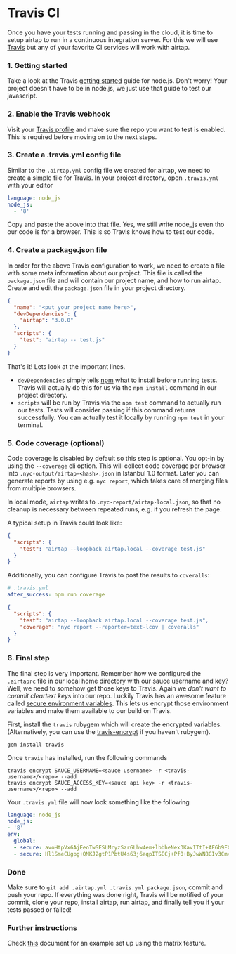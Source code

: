 # Travis CI

Once you have your tests running and passing in the cloud, it is time to setup airtap to run in a continuous integration server. For this we will use [Travis](https://travis-ci.org/) but any of your favorite CI services will work with airtap.

### 1. Getting started

Take a look at the Travis [getting started](http://about.travis-ci.org/docs/user/languages/javascript-with-nodejs/) guide for node.js. Don't worry! Your project doesn't have to be in node.js, we just use that guide to test our javascript.

### 2. Enable the Travis webhook

Visit your [Travis profile](https://travis-ci.org/profile) and make sure the repo you want to test is enabled. This is required before moving on to the next steps.

### 3. Create a .travis.yml config file

Similar to the `.airtap.yml` config file we created for airtap, we need to create a simple file for Travis. In your project directory, open `.travis.yml` with your editor

```yaml
language: node_js
node_js:
  - '8'
```

Copy and paste the above into that file. Yes, we still write node_js even tho our code is for a browser. This is so Travis knows how to test our code.

### 4. Create a package.json file

In order for the above Travis configuration to work, we need to create a file with some meta information about our project. This file is called the `package.json` file and will contain our project name, and how to run airtap. Create and edit the `package.json` file in your project directory.

```json
{
  "name": "<put your project name here>",
  "devDependencies": {
    "airtap": "3.0.0"
  },
  "scripts": {
    "test": "airtap -- test.js"
  }
}
```

That's it! Lets look at the important lines.

* `devDependencies` simply tells [npm](https://npmjs.org) what to install before running tests. Travis will actually do this for us via the `npm install` command in our project directory.
* `scripts` will be run by Travis via the `npm test` command to actually run our tests. Tests will consider passing if this command returns successfully. You can actually test it locally by running `npm test` in your terminal.

### 5. Code coverage (optional)

Code coverage is disabled by default so this step is optional. You opt-in by using the `--coverage` cli option. This will collect code coverage per browser into `.nyc-output/airtap-<hash>.json` in Istanbul 1.0 format. Later you can generate reports by using e.g. `nyc report`, which takes care of merging files from multiple browsers.

In local mode, `airtap` writes to `.nyc-report/airtap-local.json`, so that no cleanup is necessary between repeated runs, e.g. if you refresh the page.

A typical setup in Travis could look like:

```json
{
  "scripts": {
    "test": "airtap --loopback airtap.local --coverage test.js"
  }
}
```

Additionally, you can configure Travis to post the results to `coveralls`:

```yaml
# .travis.yml
after_success: npm run coverage
```

```json
{
  "scripts": {
    "test": "airtap --loopback airtap.local --coverage test.js",
    "coverage": "nyc report --reporter=text-lcov | coveralls"
  }
}
```

### 6. Final step

The final step is very important. Remember how we configured the `.airtaprc` file in our local home directory with our sauce username and key? Well, we need to somehow get those keys to Travis. Again we *don't want to commit cleartext keys* into our repo. Luckily Travis has an awesome feature called [secure environment variables](http://about.travis-ci.org/docs/user/build-configuration/#Secure-environment-variables). This lets us encrypt those environment variables and make them available to our build on Travis.

First, install the `travis` rubygem which will create the encrypted variables. (Alternatively, you can use the [travis-encrypt](https://www.npmjs.com/package/travis-encrypt) if you haven't rubygem).

```shell
gem install travis
```

Once `travis` has installed, run the following commands

```shell
travis encrypt SAUCE_USERNAME=<sauce username> -r <travis-username>/<repo> --add
travis encrypt SAUCE_ACCESS_KEY=<sauce api key> -r <travis-username>/<repo> --add
```

Your `.travis.yml` file will now look something like the following

```yaml
language: node_js
node_js:
- '8'
env:
  global:
  - secure: avoHtpVx6AjEeoTwSESLMryzSzrGLhw4em+lbbheNex3KavITtI+AF6b9FCjMkvaLHz0+ylCQ2773mmXAmUMt9sshpGjwzWziAfz1t6dzb8dxq20r6s+tVQ2Q3p9EhhR+QXvLdCetNzJowbDGpGZV0sYQQzALuXeTaZooDXIsJ4=
  - secure: Hl1SmeCUgpg+QMKJ2gtP1PbtU4s63j6aqpITSECj+Pf0+ByJwWN8GIv3Cm4kOkQH0htYl7RYw6CqyEyVyd4rAogYInftDYbOVgumqKisn1RykgJ0FG7V1FkUpkk+TVFvM84h7DyFFBxTyeLaCSPwXZSm/MaldYk2izWTSQfE/Ek=
```

### Done

Make sure to `git add .airtap.yml .travis.yml package.json`, commit and push your repo. If everything was done right, Travis will be notified of your commit, clone your repo, install airtap, run airtap, and finally tell you if your tests passed or failed!

### Further instructions
Check [this](./travis-matrix.md) document for an example set up using the matrix feature.

